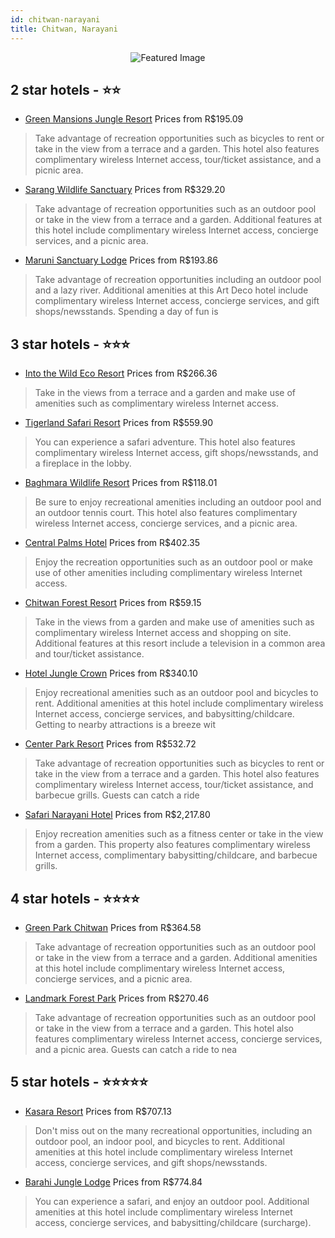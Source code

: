 ```yaml
---
id: chitwan-narayani
title: Chitwan, Narayani
---
```


<center><img src="https://i.travelapi.com/hotels/12000000/11870000/11861500/11861480/bd5d621b_z.jpg" alt="Featured Image" /></center>


##  2 star hotels - ⭐️⭐️

-    [Green Mansions Jungle Resort](https://us.hurb.com/hotels/chitwan/green-mansions-jungle-resort-JNP-JP564934?cmp=18055) Prices from R$195.09
   > Take advantage of recreation opportunities such as bicycles to rent or take in the view from a terrace and a garden. This hotel also features complimentary wireless Internet access, tour/ticket assistance, and a picnic area.
-    [Sarang Wildlife Sanctuary](https://us.hurb.com/hotels/chitwan/sarang-wildlife-sanctuary-JNP-JP337917?cmp=18055) Prices from R$329.20
   > Take advantage of recreation opportunities such as an outdoor pool or take in the view from a terrace and a garden. Additional features at this hotel include complimentary wireless Internet access, concierge services, and a picnic area.
-    [Maruni Sanctuary Lodge](https://us.hurb.com/hotels/chitwan/maruni-sanctuary-lodge-JNP-JP853370?cmp=18055) Prices from R$193.86
   > Take advantage of recreation opportunities including an outdoor pool and a lazy river. Additional amenities at this Art Deco hotel include complimentary wireless Internet access, concierge services, and gift shops/newsstands. Spending a day of fun is

##  3 star hotels - ⭐️⭐️⭐️

-    [Into the Wild Eco Resort](https://us.hurb.com/hotels/chitwan/into-the-wild-eco-resort-JNP-JP310719?cmp=18055) Prices from R$266.36
   > Take in the views from a terrace and a garden and make use of amenities such as complimentary wireless Internet access.
-    [Tigerland Safari Resort](https://us.hurb.com/hotels/chitwan/tigerland-safari-resort-JNP-JP421790?cmp=18055) Prices from R$559.90
   > You can experience a safari adventure. This hotel also features complimentary wireless Internet access, gift shops/newsstands, and a fireplace in the lobby.
-    [Baghmara Wildlife Resort](https://us.hurb.com/hotels/chitwan/baghmara-wildlife-resort-JNP-JP874245?cmp=18055) Prices from R$118.01
   > Be sure to enjoy recreational amenities including an outdoor pool and an outdoor tennis court. This hotel also features complimentary wireless Internet access, concierge services, and a picnic area.
-    [Central Palms Hotel](https://us.hurb.com/hotels/chitwan/central-palms-hotel-JNP-JP338001?cmp=18055) Prices from R$402.35
   > Enjoy the recreation opportunities such as an outdoor pool or make use of other amenities including complimentary wireless Internet access.
-    [Chitwan Forest Resort](https://us.hurb.com/hotels/chitwan/chitwan-forest-resort-JNP-JP579594?cmp=18055) Prices from R$59.15
   > Take in the views from a garden and make use of amenities such as complimentary wireless Internet access and shopping on site. Additional features at this resort include a television in a common area and tour/ticket assistance.
-    [Hotel Jungle Crown](https://us.hurb.com/hotels/chitwan/hotel-jungle-crown-JNP-JP358759?cmp=18055) Prices from R$340.10
   > Enjoy recreational amenities such as an outdoor pool and bicycles to rent. Additional amenities at this hotel include complimentary wireless Internet access, concierge services, and babysitting/childcare. Getting to nearby attractions is a breeze wit
-    [Center Park Resort](https://us.hurb.com/hotels/chitwan/center-park-resort-JNP-JP257386?cmp=18055) Prices from R$532.72
   > Take advantage of recreation opportunities such as bicycles to rent or take in the view from a terrace and a garden. This hotel also features complimentary wireless Internet access, tour/ticket assistance, and barbecue grills. Guests can catch a ride
-    [Safari Narayani Hotel](https://us.hurb.com/hotels/chitwan/safari-narayani-hotel-JNP-JP420851?cmp=18055) Prices from R$2,217.80
   > Enjoy recreation amenities such as a fitness center or take in the view from a garden. This property also features complimentary wireless Internet access, complimentary babysitting/childcare, and barbecue grills.

##  4 star hotels - ⭐️⭐️⭐️⭐️

-    [Green Park Chitwan](https://us.hurb.com/hotels/chitwan/green-park-chitwan-JNP-JP949232?cmp=18055) Prices from R$364.58
   > Take advantage of recreation opportunities such as an outdoor pool or take in the view from a terrace and a garden. Additional amenities at this hotel include complimentary wireless Internet access, concierge services, and a picnic area.
-    [Landmark Forest Park](https://us.hurb.com/hotels/chitwan/landmark-forest-park-JNP-JP873877?cmp=18055) Prices from R$270.46
   > Take advantage of recreation opportunities such as an outdoor pool or take in the view from a terrace and a garden. This hotel also features complimentary wireless Internet access, concierge services, and a picnic area. Guests can catch a ride to nea

##  5 star hotels - ⭐️⭐️⭐️⭐️⭐️

-    [Kasara Resort](https://us.hurb.com/hotels/chitwan/kasara-resort-JNP-JP422200?cmp=18055) Prices from R$707.13
   > Don't miss out on the many recreational opportunities, including an outdoor pool, an indoor pool, and bicycles to rent. Additional amenities at this hotel include complimentary wireless Internet access, concierge services, and gift shops/newsstands.
-    [Barahi Jungle Lodge](https://us.hurb.com/hotels/chitwan/barahi-jungle-lodge-JNP-JP310604?cmp=18055) Prices from R$774.84
   > You can experience a safari, and enjoy an outdoor pool. Additional amenities at this hotel include complimentary wireless Internet access, concierge services, and babysitting/childcare (surcharge).
